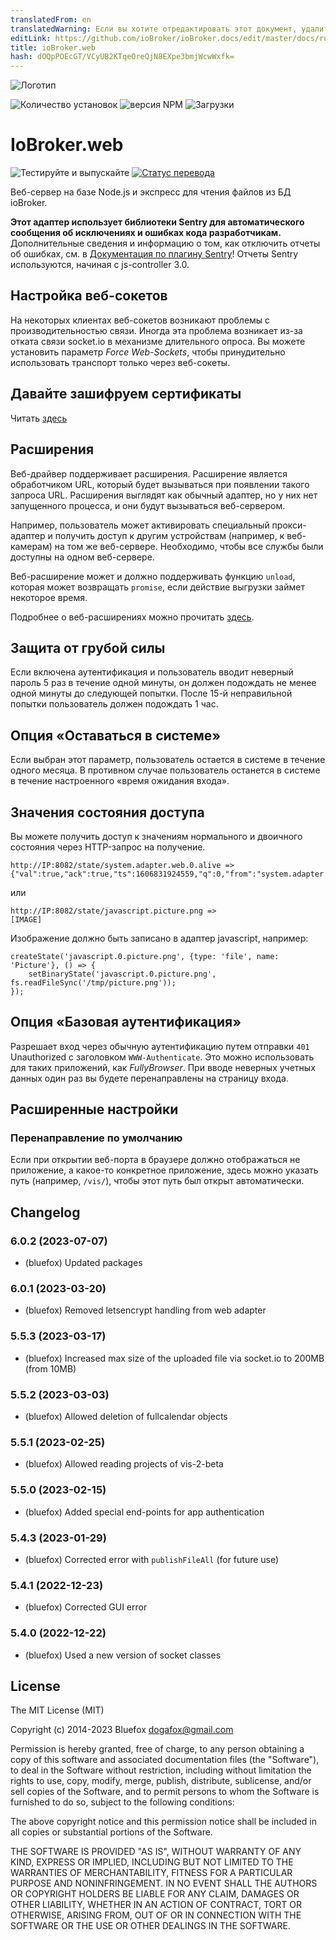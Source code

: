 ```yaml
---
translatedFrom: en
translatedWarning: Если вы хотите отредактировать этот документ, удалите поле «translationFrom», в противном случае этот документ будет снова автоматически переведен
editLink: https://github.com/ioBroker/ioBroker.docs/edit/master/docs/ru/adapterref/iobroker.web/README.md
title: ioBroker.web
hash: dOQpPOEcGT/VCyUB2KTqeOreQjN8EXpe3bmjWcwWxfk=
---
```

![Логотип](../../../en/adapterref/iobroker.web/admin/web.png)

![Количество установок](http://iobroker.live/badges/web-stable.svg)
![версия NPM](http://img.shields.io/npm/v/iobroker.web.svg)
![Загрузки](https://img.shields.io/npm/dm/iobroker.web.svg)

# IoBroker.web
![Тестируйте и выпускайте](https://github.com/ioBroker/ioBroker.web/workflows/Test%20and%20Release/badge.svg) [![Статус перевода](https://weblate.iobroker.net/widgets/adapters/-/web/svg-badge.svg)](https://weblate.iobroker.net/engage/adapters/?utm_source=widget)

Веб-сервер на базе Node.js и экспресс для чтения файлов из БД ioBroker.

**Этот адаптер использует библиотеки Sentry для автоматического сообщения об исключениях и ошибках кода разработчикам.** Дополнительные сведения и информацию о том, как отключить отчеты об ошибках, см. в [Документация по плагину Sentry](https://github.com/ioBroker/plugin-sentry#plugin-sentry)! Отчеты Sentry используются, начиная с js-controller 3.0.

## Настройка веб-сокетов
На некоторых клиентах веб-сокетов возникают проблемы с производительностью связи.
Иногда эта проблема возникает из-за отката связи socket.io в механизме длительного опроса.
Вы можете установить параметр *Force Web-Sockets*, чтобы принудительно использовать транспорт только через веб-сокеты.

## Давайте зашифруем сертификаты
Читать [здесь](https://github.com/ioBroker/ioBroker.admin#lets-encrypt-certificates)

## Расширения
Веб-драйвер поддерживает расширения.
Расширение является обработчиком URL, который будет вызываться при появлении такого запроса URL.
Расширения выглядят как обычный адаптер, но у них нет запущенного процесса, и они будут вызываться веб-сервером.

Например, пользователь может активировать специальный прокси-адаптер и получить доступ к другим устройствам (например, к веб-камерам) на том же веб-сервере.
Необходимо, чтобы все службы были доступны на одном веб-сервере.

Веб-расширение может и должно поддерживать функцию `unload`, которая может возвращать `promise`, если действие выгрузки займет некоторое время.

Подробнее о веб-расширениях можно прочитать [здесь](WEB-EXTENSIONS-HOWTO.md).

## Защита от грубой силы
Если включена аутентификация и пользователь вводит неверный пароль 5 раз в течение одной минуты, он должен подождать не менее одной минуты до следующей попытки.
После 15-й неправильной попытки пользователь должен подождать 1 час.

## Опция «Оставаться в системе»
Если выбран этот параметр, пользователь остается в системе в течение одного месяца.
В противном случае пользователь останется в системе в течение настроенного «время ожидания входа».

## Значения состояния доступа
Вы можете получить доступ к значениям нормального и двоичного состояния через HTTP-запрос на получение.

```
http://IP:8082/state/system.adapter.web.0.alive =>
{"val":true,"ack":true,"ts":1606831924559,"q":0,"from":"system.adapter.web.0","lc":1606777539894}
```

или

```
http://IP:8082/state/javascript.picture.png =>
[IMAGE]
```

Изображение должно быть записано в адаптер javascript, например:

```
createState('javascript.0.picture.png', {type: 'file', name: 'Picture'}, () => {
    setBinaryState('javascript.0.picture.png', fs.readFileSync('/tmp/picture.png'));
});
```

## Опция «Базовая аутентификация»
Разрешает вход через обычную аутентификацию путем отправки `401` Unauthorized с заголовком `WWW-Authenticate`.
Это можно использовать для таких приложений, как *FullyBrowser*. При вводе неверных учетных данных один раз вы будете перенаправлены на страницу входа.

## Расширенные настройки
### Перенаправление по умолчанию
Если при открытии веб-порта в браузере должно отображаться не приложение, а какое-то конкретное приложение, здесь можно указать путь (например, `/vis/`), чтобы этот путь был открыт автоматически.

<!-- Заполнитель для следующей версии (в начале строки):

### **В РАБОТЕ** -->

## Changelog
### 6.0.2 (2023-07-07)
* (bluefox) Updated packages

### 6.0.1 (2023-03-20)
* (bluefox) Removed letsencrypt handling from web adapter

### 5.5.3 (2023-03-17)
* (bluefox) Increased max size of the uploaded file via socket.io to 200MB (from 10MB)

### 5.5.2 (2023-03-03)
* (bluefox) Allowed deletion of fullcalendar objects

### 5.5.1 (2023-02-25)
* (bluefox) Allowed reading projects of vis-2-beta

### 5.5.0 (2023-02-15)
* (bluefox) Added special end-points for app authentication

### 5.4.3 (2023-01-29)
* (bluefox) Corrected error with `publishFileAll` (for future use)

### 5.4.1 (2022-12-23)
* (bluefox) Corrected GUI error

### 5.4.0 (2022-12-22)
* (bluefox) Used a new version of socket classes

## License
The MIT License (MIT)

Copyright (c) 2014-2023 Bluefox <dogafox@gmail.com>

Permission is hereby granted, free of charge, to any person obtaining a copy
of this software and associated documentation files (the "Software"), to deal
in the Software without restriction, including without limitation the rights
to use, copy, modify, merge, publish, distribute, sublicense, and/or sell
copies of the Software, and to permit persons to whom the Software is
furnished to do so, subject to the following conditions:

The above copyright notice and this permission notice shall be included in
all copies or substantial portions of the Software.

THE SOFTWARE IS PROVIDED "AS IS", WITHOUT WARRANTY OF ANY KIND, EXPRESS OR
IMPLIED, INCLUDING BUT NOT LIMITED TO THE WARRANTIES OF MERCHANTABILITY,
FITNESS FOR A PARTICULAR PURPOSE AND NONINFRINGEMENT. IN NO EVENT SHALL THE
AUTHORS OR COPYRIGHT HOLDERS BE LIABLE FOR ANY CLAIM, DAMAGES OR OTHER
LIABILITY, WHETHER IN AN ACTION OF CONTRACT, TORT OR OTHERWISE, ARISING FROM,
OUT OF OR IN CONNECTION WITH THE SOFTWARE OR THE USE OR OTHER DEALINGS IN
THE SOFTWARE.